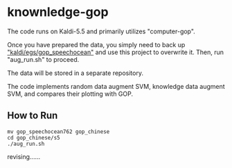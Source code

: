 # knownledge-gop

The code runs on Kaldi-5.5 and primarily utilizes "computer-gop".

Once you have prepared the data, you simply need to back up ["kaldi/egs/gop_speechocean"](https://github.com/kaldi-asr/kaldi/tree/master/egs/gop_speechocean76) and use this project to overwrite it. Then, run "aug_run.sh" to proceed.

The data will be stored in a separate repository.

The code implements random data augment SVM, knowledge data augment SVM, and compares their plotting with GOP.

## How to Run

```
mv gop_speechocean762 gop_chinese
cd gop_chinese/s5
./aug_run.sh
```


revising......
